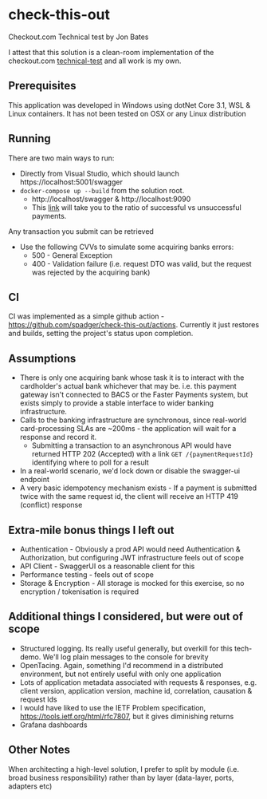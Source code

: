 # check-this-out
Checkout.com Technical test by Jon Bates

I attest that this solution is a clean-room implementation of the checkout.com [technical-test](Checkout-dotnet-Challenge-2.0.pdf) and all work is my own.

## Prerequisites
This application was developed in Windows using dotNet Core 3.1, WSL & Linux containers.  It has not been tested on OSX or any Linux distribution

## Running

There are two main ways to run:
* Directly from Visual Studio, which should launch https://localhost:5001/swagger
* `docker-compose up --build` from the solution root.
  * http://localhost/swagger & http://localhost:9090
  * This [link](http://localhost:9090/graph?g0.range_input=1m&g0.expr=payment_request_success_count%20%2F%20payment_request_total_count&g0.tab=0]) will take you to the ratio of successful vs unsuccessful payments.

Any transaction you submit can be retrieved
* Use the following CVVs to simulate some acquiring banks errors:
  * 500 - General Exception
  * 400 - Validation failure (i.e. request DTO was valid, but the request was rejected by the acquiring bank)

## CI
CI was implemented as a simple github action - https://github.com/spadger/check-this-out/actions.  Currently it just restores and builds, setting the project's status upon completion.

## Assumptions
* There is only one acquiring bank whose task it is to interact with the cardholder's actual bank whichever that may be.  i.e. this payment gateway isn't connected to BACS or the Faster Payments system, but exists simply to provide a stable interface to wider banking infrastructure.
* Calls to the banking infrastructure are synchronous, since real-world card-processing SLAs are ~200ms - the application will wait for a response and record it.
  * Submitting a transaction to an asynchronous API would have returned HTTP 202 (Accepted) with a link `GET /{paymentRequestId}` identifying where to poll for a result
* In a real-world scenario, we'd lock down or disable the swagger-ui endpoint
* A very basic idempotency mechanism exists - If a payment is submitted twice with the same request id, the client will receive an HTTP 419 (conflict) response

## Extra-mile bonus things I left out

* Authentication - Obviously a prod API would need Authentication & Authorization, but configuring JWT infrastructure feels out of scope
* API Client - SwaggerUI os a reasonable client for this
* Performance testing - feels out of scope
* Storage & Encryption - All storage is mocked for this exercise, so no encryption / tokenisation is required

## Additional things I considered, but were out of scope 
* Structured logging.  Its really useful generally, but overkill for this tech-demo.  We'll log plain messages to the console for brevity
* OpenTacing. Again, something I'd recommend in a distributed environment, but not entirely useful with only one application
* Lots of application metadata associated with requests & responses, e.g. client version, application version, machine id, correlation, causation & request Ids
* I would have liked to use the IETF Problem specification, https://tools.ietf.org/html/rfc7807, but it gives diminishing returns
* Grafana dashboards

## Other Notes
When architecting a high-level solution, I prefer to split by module (i.e. broad business responsibility) rather than by layer (data-layer, ports, adapters etc)
